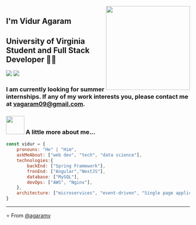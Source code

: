 <img align='right' src="https://media.giphy.com/media/M9gbBd9nbDrOTu1Mqx/giphy.gif" width="230">

## I'm Vidur Agaram 
## University of Virginia Student and Full Stack Developer 👨‍💻

[![](https://img.shields.io/badge/LinkedIn-agaramv-blue)](https://www.linkedin.com/in/vidur-agaram-905aab212/)
[![](https://img.shields.io/badge/Gmail-vagaram09%40gmail.com-red)](mailto:vagaram09@gmail.com)

### I am currently looking for summer internships. If any of my work interests you, please contact me at vagaram09@gmail.com. 
### <img src="https://media.giphy.com/media/VgCDAzcKvsR6OM0uWg/giphy.gif" width="50"> A little more about me...  

```javascript
const vidur = {
    pronouns: "He" | "Him",
    askMeAbout: ["web dev", "tech", "data science"],
    technologies:{
        backEnd: ["Spring Framework"],
        fronEnd: ["Angular","NextJS"],
        database: ["MySQL"],
        devOps: ["AWS", "Nginx"],
    },
    architecture: ["microservices", "event-driven", "Single page applications"],
}
```

---
⭐️ From [@agaramv](https://github.com/agaramv)
